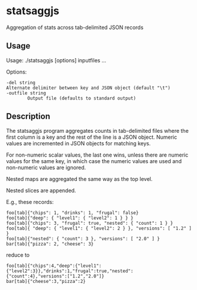 # statsaggjs
Aggregation of stats across tab-delimited JSON records

## Usage

Usage: ./statsaggjs [options] inputfiles ...

Options:

	-del string
	Alternate delimiter between key and JSON object (default "\t")
	-outfile string
			Output file (defaults to standard output)

## Description

The statsaggjs program aggregates counts in tab-delimited files
where the first column is a key and the rest of the line is a JSON
object. Numeric values are incremented in JSON objects for matching
keys.

For non-numeric scalar values, the last one wins, unless there are
numeric values for the same key, in which case the numeric values
are used and non-numeric values are ignored.

Nested maps are aggregated the same way as the top
level.

Nested slices are appended.

E.g., these records:

    foo[tab]{"chips": 1, "drinks": 1, "frugal": false}
    foo[tab]{"deep": { "level1": { "level2": 1 } } }
    foo[tab]{"chips": 3, "frugal": true, "nested": { "count": 1 } }
    foo[tab]{ "deep": { "level1": { "level2": 2 } }, "versions": [ "1.2" ] }
    foo[tab]{"nested": { "count": 3 }, "versions": [ "2.0" ] }
    bar[tab]{"pizza": 2, "cheese": 3}

reduce to

    foo[tab]{"chips":4,"deep":{"level1":{"level2":3}},"drinks":1,"frugal":true,"nested":{"count":4},"versions":["1.2","2.0"]}
    bar[tab]{"cheese":3,"pizza":2}
